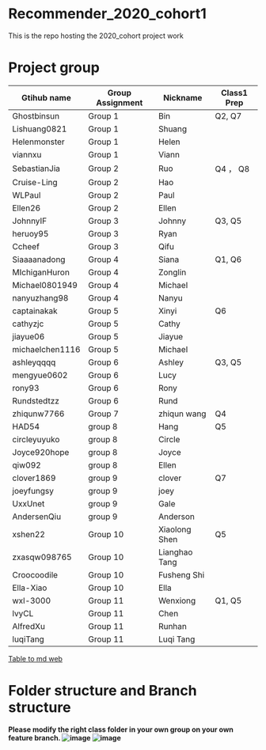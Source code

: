 # Recommender_2020_cohort1
This is the repo hosting the 2020_cohort project work

# Project group
| Gtihub name     | Group Assignment | Nickname      | Class1 Prep |
| --------------- | ---------------- | ------------- | ----------- |
| Ghostbinsun     | Group 1          | Bin           | Q2, Q7      |
| Lishuang0821    | Group 1          | Shuang        |
| Helenmonster    | Group 1          | Helen             |
| viannxu         | Group 1          | Viann         |
| SebastianJia    | Group 2          | Ruo           | Q4 ， Q8     |
| Cruise-Ling     | Group 2          | Hao           |
| WLPaul          | Group 2          | Paul          |
| Ellen26         | Group 2          | Ellen         |
| JohnnyIF        | Group 3          | Johnny        | Q3, Q5      |
| heruoy95        | Group 3          | Ryan          |
| Ccheef          | Group 3          | Qifu          |
| Siaaaanadong    | Group 4          | Siana         | Q1, Q6      |
| MIchiganHuron   | Group 4          | Zonglin       |
| Michael0801949  | Group 4          | Michael       |
| nanyuzhang98    | Group 4          | Nanyu         |             |
| captainakak     | Group 5          | Xinyi         | Q6          |
| cathyzjc        | Group 5          | Cathy         |
| jiayue06        | Group 5          | Jiayue        |
| michaelchen1116 | Group 5          | Michael       |
| ashleyqqqq      | Group 6          | Ashley        | Q3, Q5      |
| mengyue0602     | Group 6          | Lucy          |
| rony93          | Group 6          | Rony          |
| Rundstedtzz     | Group 6          | Rund          |
| zhiqunw7766     | Group 7          | zhiqun wang   | Q4          |
| HAD54           | group 8          | Hang          | Q5          |
| circleyuyuko    | group 8          | Circle        |
| Joyce920hope    | group 8          | Joyce         |
| qiw092          | group 8          | Ellen         |
| clover1869      | group 9          | clover        | Q7          |
| joeyfungsy      | group 9          | joey          |
| UxxUnet         | group 9          | Gale          |
| AndersenQiu     | group 9          | Anderson      |
| xshen22         | Group 10         | Xiaolong Shen | Q5          |
| zxasqw098765    | Group 10         | Lianghao Tang |
| Croocoodile     | Group 10         | Fusheng Shi   |
| Ella-Xiao       | Group 10         | Ella          |
| wxl-3000        | Group 11         | Wenxiong      | Q1, Q5      |
| lvyCL           | Group 11         | Chen          |
| AlfredXu        | Group 11         | Runhan        |
| luqiTang        | Group 11         | Luqi Tang     |


[Table to md web](https://tabletomarkdown.com/convert-spreadsheet-to-markdown/)

# Folder structure and Branch structure
<B>Please modify the right class folder in your own group on your own feature branch. <B/>
![image](https://user-images.githubusercontent.com/66924446/85090246-40539e80-b1aa-11ea-9dba-e0af49573d39.png)
![image](https://user-images.githubusercontent.com/66924446/85090090-e226bb80-b1a9-11ea-85da-f8f066374baa.png)
